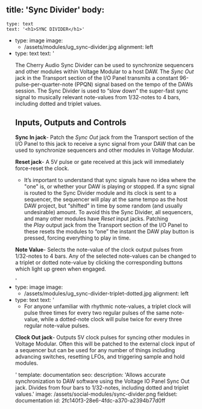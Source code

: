 title: 'Sync Divider'
body:
  -
    type: text
    text: '<h1>SYNC DIVIDER</h1>'
  -
    type: image
    image:
      - /assets/modules/ug_sync-divider.jpg
    alignment: left
  -
    type: text
    text: '<p>The Cherry Audio Sync Divider can be used to synchronize sequencers and other modules within Voltage Modular to a host DAW. The <em>Sync Out</em> jack in the Transport section of the I/O Panel transmits a constant 96-pulse-per-quarter-note (PPQN) signal based on the tempo of the DAWs session. The Sync Divider is used to “slow down” the super-fast sync signal to musically relevant note-values from 1/32-notes to 4 bars, including dotted and triplet values.&nbsp;</p><h2><strong>Inputs, Outputs and Controls</strong></h2><p><strong>Sync In jack</strong>- Patch the <em>Sync Out </em>jack from the Transport section of the I/O Panel to this jack to receive a sync signal from your DAW that can be used to synchronize sequencers and other modules in Voltage Modular.</p><p><strong>Reset jack</strong>- A 5V pulse or gate received at this jack will immediately force-reset the clock.&nbsp;</p><ul><li>It’s important to understand that sync signals have no idea where the "one" is, or whether your DAW is playing or stopped. If a sync signal is routed to the&nbsp;Sync Divider&nbsp;module and its clock is sent to a sequencer, the sequencer will play at the same tempo as the host DAW project, but “shifted” in time by some random (and usually undesirable) amount. To avoid this the Sync Divider, all sequencers, and many other modules have&nbsp;<em>Reset</em>&nbsp;input jacks. Patching the&nbsp;<em>Play</em>&nbsp;output jack from the Transport section of the I/O Panel to these resets the modules to “one” the instant the DAW play button is pressed, forcing everything to play in time.</li></ul><p><strong>Note Value</strong>- Selects the note-value of the clock output pulses from 1/32-notes to 4 bars. Any of the selected note-values can be changed to a triplet or dotted note-value by clicking the corresponding buttons which light up green when engaged.</p>'
  -
    type: image
    image:
      - /assets/modules/ug_sync-divider-triplet-dotted.jpg
    alignment: left
  -
    type: text
    text: '<ul><li>For anyone unfamiliar with rhythmic note-values, a triplet clock will pulse three times for every two regular pulses of the same note-value, while a dotted-note clock will pulse twice for every three regular note-value pulses.</li></ul><p><strong>Clock Out jack</strong>- Outputs 5V clock pulses for syncing other modules in Voltage Modular. Often this will be patched to the external clock input of a sequencer but can be used for any number of things including advancing switches, resetting LFOs, and triggering sample and hold modules.</p>'
template: documentation
seo:
  description: 'Allows accurate synchronization to DAW software using the Voltage IO Panel Sync Out jack. Divides from four bars to 1/32-notes, including dotted and triplet values.'
  image: /assets/social-modules/sync-divider.png
fieldset: documentation
id: 2fc140f3-28e6-4fdc-a370-a2394b77d0ff
